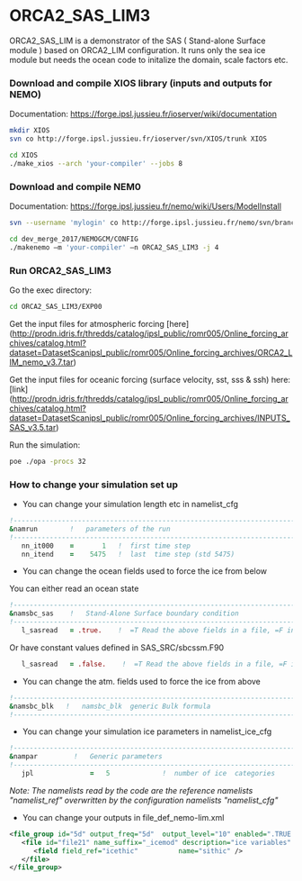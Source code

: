 # ORCA2\_SAS\_LIM3

ORCA2\_SAS\_LIM is a demonstrator of the SAS ( Stand-alone Surface module ) based on ORCA2_LIM configuration. It runs only the sea ice module but needs the ocean code to initalize the domain, scale factors etc.

### Download and compile XIOS library (inputs and outputs for NEMO)  
Documentation: <https://forge.ipsl.jussieu.fr/ioserver/wiki/documentation>  

~~~sh
mkdir XIOS  
svn co ​http://forge.ipsl.jussieu.fr/ioserver/svn/XIOS/trunk XIOS  

cd XIOS  
./make_xios --arch 'your-compiler' --jobs 8
~~~

### Download and compile NEM0
Documentation: <https://forge.ipsl.jussieu.fr/nemo/wiki/Users/ModelInstall> 

~~~sh
svn --username 'mylogin' co http://forge.ipsl.jussieu.fr/nemo/svn/branches/2017/dev_merge_2017

cd dev_merge_2017/NEMOGCM/CONFIG
./makenemo –m 'your-compiler' –n ORCA2_SAS_LIM3 -j 4
~~~

### Run ORCA2\_SAS\_LIM3
Go the exec directory:

~~~sh
cd ORCA2_SAS_LIM3/EXP00
~~~

Get the input files for atmospheric forcing [here] (<http://prodn.idris.fr/thredds/catalog/ipsl_public/romr005/Online_forcing_archives/catalog.html?dataset=DatasetScanipsl_public/romr005/Online_forcing_archives/ORCA2_LIM_nemo_v3.7.tar>)

Get the input files for oceanic forcing (surface velocity, sst, sss & ssh) here: [link] (<http://prodn.idris.fr/thredds/catalog/ipsl_public/romr005/Online_forcing_archives/catalog.html?dataset=DatasetScanipsl_public/romr005/Online_forcing_archives/INPUTS_SAS_v3.5.tar>)  


Run the simulation:  

~~~sh
poe ./opa -procs 32
~~~

### How to change your simulation set up  

* You can change your simulation length etc in namelist\_cfg  

~~~fortran
!-----------------------------------------------------------------------
&namrun        !   parameters of the run
!-----------------------------------------------------------------------
   nn_it000    =       1   !  first time step
   nn_itend    =    5475   !  last  time step (std 5475)
~~~

* You can change the ocean fields used to force the ice from below  

You can either read an ocean state

~~~fortran
!-----------------------------------------------------------------------
&namsbc_sas    !   Stand-Alone Surface boundary condition
!-----------------------------------------------------------------------
   l_sasread   = .true.    !  =T Read the above fields in a file, =F initialize to 0. in sbcssm.F90
~~~

Or have constant values defined in SAS_SRC/sbcssm.F90

~~~fortran
   l_sasread   = .false.    !  =T Read the above fields in a file, =F initialize to 0. in sbcssm.F90
~~~

* You can change the atm. fields used to force the ice from above

~~~fortran
!-----------------------------------------------------------------------
&namsbc_blk   !   namsbc_blk  generic Bulk formula                      (ln_blk =T)
!-----------------------------------------------------------------------
~~~

* You can change your simulation ice parameters in namelist\_ice\_cfg  

~~~fortran
!------------------------------------------------------------------------------
&nampar         !   Generic parameters
!------------------------------------------------------------------------------
   jpl              =   5             !  number of ice  categories
~~~

_Note: The namelists read by the code are the reference namelists "namelist\_ref" overwritten by the configuration namelists "namelist\_cfg"_

* You can change your outputs in file\_def\_nemo-lim.xml  

~~~xml
<file_group id="5d" output_freq="5d"  output_level="10" enabled=".TRUE.">  <!-- 5d files -->
   <file id="file21" name_suffix="_icemod" description="ice variables" enabled=".true." >
      <field field_ref="icethic"          name="sithic" />
   </file>
</file_group>
~~~